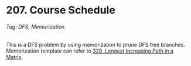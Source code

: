 # 207. Course Schedule

###### Tag: DFS, Memorization
This is a DFS problem by using memorization to prune DFS tree branches. Memorization template can refer to [329. Longest Increasing Path in a Matrix](https://github.com/zilinli0130/Leetcode_Algorithm/tree/main/DFS/Pruning_Memorization/329.%20Longest%20Increasing%20Path%20in%20a%20Matrix).

